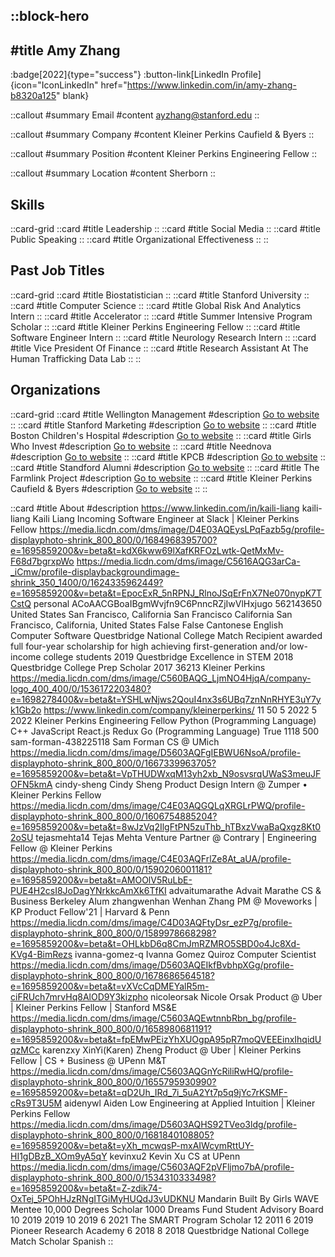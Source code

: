 ::block-hero
---
#title
Amy Zhang
---

:badge[2022]{type="success"}
:button-link[LinkedIn Profile]{icon="IconLinkedIn" href="https://www.linkedin.com/in/amy-zhang-b8320a125" blank}

::callout
#summary
Email
#content
ayzhang@stanford.edu
::

::callout
#summary
Company
#content
Kleiner Perkins Caufield & Byers
::

::callout
#summary
Position
#content
Kleiner Perkins Engineering Fellow
::

::callout
#summary
Location
#content
Sherborn
::

## Skills
::card-grid
::card
#title
Leadership
::
::card
#title
Social Media
::
::card
#title
Public Speaking
::
::card
#title
Organizational Effectiveness
::
::

## Past Job Titles
::card-grid
::card
#title
Biostatistician
::
::card
#title
Stanford University
::
::card
#title
Computer Science
::
::card
#title
Global Risk And Analytics Intern
::
::card
#title
Accelerator
::
::card
#title
Summer Intensive Program Scholar
::
::card
#title
Kleiner Perkins Engineering Fellow
::
::card
#title
Software Engineer Intern
::
::card
#title
Neurology Research Intern
::
::card
#title
Vice President Of Finance
::
::card
#title
Research Assistant At The Human Trafficking Data Lab
::
::

## Organizations
::card-grid
::card
#title
Wellington Management
#description
[Go to website](wellington.com)
::
::card
#title
Stanford Marketing
#description
[Go to website](stanfordmarketing.org)
::
::card
#title
Boston Children's Hospital
#description
[Go to website](childrenshospital.org)
::
::card
#title
Girls Who Invest
#description
[Go to website](girlswhoinvest.org)
::
::card
#title
Neednova
#description
[Go to website](neednova.com)
::
::card
#title
KPCB
#description
[Go to website](kleinerperkins.com)
::
::card
#title
Standford Alumni
#description
[Go to website](stanfordalumni.org)
::
::card
#title
The Farmlink Project
#description
[Go to website](farmlinkproject.org)
::
::card
#title
Kleiner Perkins Caufield & Byers
#description
[Go to website](kpcb.com)
::
::

::card
#title
About
#description
https://www.linkedin.com/in/kaili-liang kaili-liang Kaili Liang Incoming Software Engineer at Slack | Kleiner Perkins Fellow https://media.licdn.com/dms/image/D4E03AQEysLPqFazb5g/profile-displayphoto-shrink_800_800/0/1684968395700?e=1695859200&v=beta&t=kdX6kww69lXafKRFOzLwtk-QetMxMv-F68d7bgrxpWo https://media.licdn.com/dms/image/C5616AQG3arCa-_iCmw/profile-displaybackgroundimage-shrink_350_1400/0/1624335962449?e=1695859200&v=beta&t=EpocExR_5nRPNJ_RlnoJSqErFnX7Ne070nypK7TCstQ personal ACoAACGBoaIBgmWvjfn9C6PnncRZjIwVlHxjugo 562143650 United States San Francisco, California San Francisco California San Francisco, California, United States False False Cantonese English Computer Software Questbridge National College Match Recipient  awarded full four-year scholarship for high achieving first-generation and/or low-income college students 2019 Questbridge Excellence in STEM 2018 Questbridge College Prep Scholar 2017 36213 Kleiner Perkins https://media.licdn.com/dms/image/C560BAQG_LjmNO4HjqA/company-logo_400_400/0/1536172203480?e=1698278400&v=beta&t=YSHLwNjws2QouI4nx3s6UBq7znNnRHYE3uY7yk1Gb2o https://www.linkedin.com/company/kleinerperkins/ 11 50 5 2022 5 2022 Kleiner Perkins Engineering Fellow Python (Programming Language) C++ JavaScript React.js Redux Go (Programming Language) True 1118 500 sam-forman-438225118 Sam Forman CS @ UMich https://media.licdn.com/dms/image/D5603AQFgIEBWU6NsoA/profile-displayphoto-shrink_800_800/0/1667339963705?e=1695859200&v=beta&t=VpTHUDWxqM13yh2xb_N9osvsrqUWaS3meuJFOFN5kmA cindy-sheng Cindy Sheng Product Design Intern @ Zumper • Kleiner Perkins Fellow https://media.licdn.com/dms/image/C4E03AQGQLqXRGLrPWQ/profile-displayphoto-shrink_800_800/0/1606754885204?e=1695859200&v=beta&t=8wJzVq2IlgFtPN5zuThb_hTBxzVwaBaQxgz8Kt02oSU tejasmehta14 Tejas Mehta Venture Partner @ Contrary | Engineering Fellow @ Kleiner Perkins https://media.licdn.com/dms/image/C4E03AQFrlZe8At_aUA/profile-displayphoto-shrink_800_800/0/1590206001181?e=1695859200&v=beta&t=AMOOlV5RuLbE-PUE4H2csI8JoDagYNrkkcAmXk6TfKI advaitumarathe Advait Marathe CS & Business Berkeley Alum zhangwenhan Wenhan Zhang PM @ Moveworks | KP Product Fellow'21 | Harvard & Penn https://media.licdn.com/dms/image/C4D03AQFtyDsr_ezP7g/profile-displayphoto-shrink_800_800/0/1589978668298?e=1695859200&v=beta&t=OHLkbD6q8CmJmRZMRO5SBD0o4Jc8Xd-KVg4-BimRezs ivanna-gomez-q Ivanna Gomez Quiroz Computer Scientist https://media.licdn.com/dms/image/D5603AQEIkfBvbhpXGg/profile-displayphoto-shrink_800_800/0/1678686564518?e=1695859200&v=beta&t=vXVcCqDMEYalR5m-ciFRUch7mrvHq8AlOD9Y3kizpho nicoleorsak Nicole Orsak Product @ Uber | Kleiner Perkins Fellow | Stanford MS&E https://media.licdn.com/dms/image/C5603AQEwtnnbRbn_bg/profile-displayphoto-shrink_800_800/0/1658980681191?e=1695859200&v=beta&t=fpEMwPEizYhXUOgpA95pR7moQVEEEinxIhqidUqzMCc karenzxy XinYi(Karen) Zheng Product @ Uber | Kleiner Perkins Fellow | CS + Business @ UPenn M&T https://media.licdn.com/dms/image/C5603AQGnYcRiliRwHQ/profile-displayphoto-shrink_800_800/0/1655795930990?e=1695859200&v=beta&t=qD2Uh_IRd_7i_5uA2Yt7p5q9jYc7rKSMF-cRs9T3U5M aidenywl Aiden Low Engineering at Applied Intuition | Kleiner Perkins Fellow https://media.licdn.com/dms/image/D5603AQHS92TVeo3ldg/profile-displayphoto-shrink_800_800/0/1681840108805?e=1695859200&v=beta&t=yXh_mcwqsP-mxAIWcymRttUY-HI1gDBzB_XOm9yA5qY kevinxu2 Kevin Xu CS at UPenn https://media.licdn.com/dms/image/C5603AQF2pVFljmo7bA/profile-displayphoto-shrink_800_800/0/1534310333498?e=1695859200&v=beta&t=Z-zdik74-OxTej_5POhHJzRNgITGiMyHUQdJ3vUDKNU Mandarin Built By Girls WAVE Mentee 10,000 Degrees Scholar 1000 Dreams Fund Student Advisory Board 10 2019 2019 10 2019 6 2021 The SMART Program Scholar  12 2011 6 2019 Pioneer Research Academy  6 2018 8 2018 Questbridge National College Match Scholar Spanish
::
